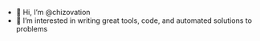 - 👋 Hi, I’m @chizovation
- 👀 I’m interested in writing great tools, code, and automated solutions to problems

<!---
chizovation/chizovation is a ✨ special ✨ repository because its `README.md` (this file) appears on your GitHub profile.
You can click the Preview link to take a look at your changes.
--->
